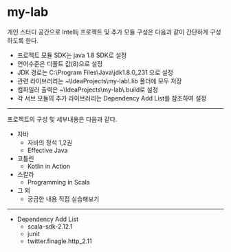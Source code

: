 # my-lab
개인 스터디 공간으로 Intellij 프로젝트 및 추가 모듈 구성은 다음과 같이 간단하게 구성하도록 한다.
- 프로젝트 모듈 SDK는 java 1.8 SDK로 설정
- 언어수준은 디폴트 값(8)으로 설정
- JDK 경로는 C:\Program Files\Java\jdk1.8.0_231 으로 설정
- 관련 라이브러리는 ~\IdeaProjects\my-lab\\.lib 폴더에 모두 저장
- 컴파일러 출력은 ~\IdeaProjects\my-lab\\.build로 설정
- 각 서브 모듈의 추가 라이브러리는 Dependency Add List를 참조하여 설정
---
프로젝트의 구성 및 세부내용은 다음과 같다.
* 자바
  * 자바의 정석 1,2권
  * Effective Java
* 코틀린
  * Kotlin in Action
* 스칼라
  * Programming in Scala
* 그 외
  * 궁금한 내용 직접 실습해보기
---
* Dependency Add List
  * scala-sdk-2.12.1
  * junit
  * twitter.finagle.http_2.11

